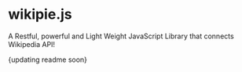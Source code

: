 # wikipie.js
A Restful, powerful and Light Weight JavaScript Library that connects Wikipedia API!

{updating readme soon}
